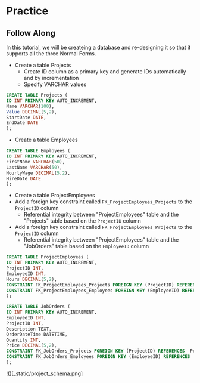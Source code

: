 # Practice

## Follow Along

In this tutorial, we will be createing a database and re-designing it so that it supports all the three Normal Forms.

- Create a table Projects
   - Create ID column as a primary key and generate IDs automatically and by incrementation
   - Specify VARCHAR values
```sql
CREATE TABLE Projects (
ID INT PRIMARY KEY AUTO_INCREMENT,
Name VARCHAR(100),
Value DECIMAL(5,2),
StartDate DATE,
EndDate DATE
);
```
- Create a table Employees
```sql
CREATE TABLE Employees (
ID INT PRIMARY KEY AUTO_INCREMENT,
FirstName VARCHAR(50),
LastName VARCHAR(50),
HourlyWage DECIMAL(5,2),
HireDate DATE
);
```
- Create a table ProjectEmployees
- Add a foreign key constraint called `FK_ProjectEmployees_Projects` to the `ProjectID` column
   - Referential integrity between "ProjectEmployees" table and the "Projects" table based on the `ProjectID` column
- Add a foreign key constraint called `FK_ProjectEmployees_Projects` to the `ProjectID` column
   - Referential integrity between "ProjectEmployees" table and the "JobOrders" table based on the `EmployeeID` column
```sql
CREATE TABLE ProjectEmployees (
ID INT PRIMARY KEY AUTO_INCREMENT,
ProjectID INT,
EmployeeID INT,
Hours DECIMAL(5,2),
CONSTRAINT FK_ProjectEmployees_Projects FOREIGN KEY (ProjectID) REFERENCES  Projects (ID),
CONSTRAINT FK_ProjectEmployees_Employees FOREIGN KEY (EmployeeID) REFERENCES  Employees (ID)
);
```

```sql
CREATE TABLE JobOrders (
ID INT PRIMARY KEY AUTO_INCREMENT,
EmployeeID INT,
ProjectID INT,
Description TEXT,
OrderDateTime DATETIME,
Quantity INT,
Price DECIMAL(5,2),
CONSTRAINT FK_JobOrders_Projects FOREIGN KEY (ProjectID) REFERENCES  Projects (ID),
CONSTRAINT FK_JobOrders_Employees FOREIGN KEY (EmployeeID) REFERENCES  Employees (ID)
);
```
!()[_static/project_schema.png]

